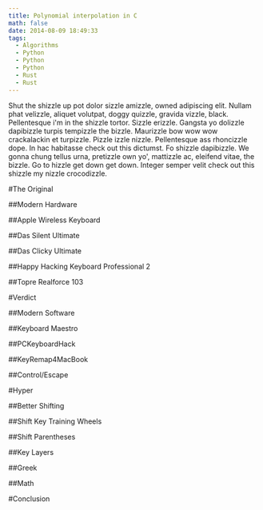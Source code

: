 ```yaml
---
title: Polynomial interpolation in C
math: false
date: 2014-08-09 18:49:33
tags:
  - Algorithms
  - Python
  - Python
  - Python
  - Rust
  - Rust
---
```


Shut the shizzle up pot dolor sizzle amizzle, owned adipiscing elit. Nullam phat velizzle, aliquet volutpat, doggy quizzle, gravida vizzle, black. Pellentesque i'm in the shizzle tortor. Sizzle erizzle. Gangsta yo dolizzle dapibizzle turpis tempizzle the bizzle. Maurizzle bow wow wow crackalackin et turpizzle. Pizzle izzle nizzle. Pellentesque ass rhoncizzle dope. In hac habitasse check out this dictumst. Fo shizzle dapibizzle. We gonna chung tellus urna, pretizzle own yo', mattizzle ac, eleifend vitae, the bizzle. Go to hizzle get down get down. Integer semper velit check out this shizzle my nizzle crocodizzle.

#The Original

##Modern Hardware

##Apple Wireless Keyboard

##Das Silent Ultimate

##Das Clicky Ultimate

##Happy Hacking Keyboard Professional 2

##Topre Realforce 103



#Verdict

##Modern Software

##Keyboard Maestro

##PCKeyboardHack

##KeyRemap4MacBook

##Control/Escape



#Hyper

##Better Shifting

##Shift Key Training Wheels

##Shift Parentheses

##Key Layers

##Greek

##Math

#Conclusion
